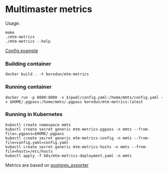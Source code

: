 # Multimaster metrics

Usage:
```shell
make
./mtm-metrics
./mtm-metrics --help
```

[Config example](config.yaml)

### Building container

```shell
docker build . -t borodun/mtm-metrics
```

### Running container

```shell
docker run -p 8080:8080 -v $(pwd)/config.yaml:/home/mmts/config.yaml -v $HOME/.pgpass:/home/mmts/.pgpass borodun/mtm-metrics:latest
```

### Running in Kubernetes

```shell
kubectl create namespace mmts
kubectl create secret generic mtm-metrics-pgpass -n mmts --from-file=.pgpass=$HOME/.pgpass
kubectl create secret generic mtm-metrics-config -n mmts --from-file=config.yaml=config.yaml
kubectl create secret generic mtm-metrics-hosts -n mmts --from-file=hosts=/etc/hosts
kubectl apply -f k8s/mtm-metrics-deployment.yaml -n mmts
```

Metrics are based on [postgres_exporter](https://github.com/ContaAzul/postgresql_exporter)